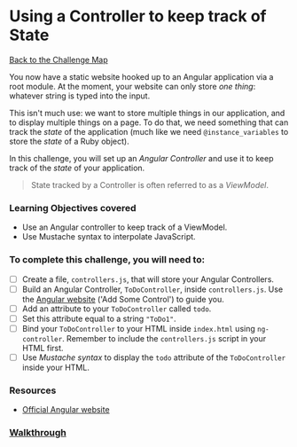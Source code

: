 # Using a Controller to keep track of State

[Back to the Challenge Map](00_challenge_map.md)

You now have a static website hooked up to an Angular application via a root module. At the moment, your website can only store _one thing_: whatever string is typed into the input.

This isn't much use: we want to store multiple things in our application, and to display multiple things on a page. To do that, we need something that can track the *state* of the application (much like we need `@instance_variables` to store the *state* of a Ruby object).

In this challenge, you will set up an *Angular Controller* and use it to keep track of the *state* of your application.

> State tracked by a Controller is often referred to as a *ViewModel*.

### Learning Objectives covered
- Use an Angular controller to keep track of a ViewModel.
- Use Mustache syntax to interpolate JavaScript.

### To complete this challenge, you will need to:

- [ ] Create a file, `controllers.js`, that will store your Angular Controllers.
- [ ] Build an Angular Controller, `ToDoController`, inside `controllers.js`. Use the [Angular website](https://angularjs.org/) ('Add Some Control') to guide you.
- [ ] Add an attribute to your `ToDoController` called `todo`.
- [ ] Set this attribute equal to a string `"ToDo1"`.
- [ ] Bind your `ToDoController` to your HTML inside `index.html` using `ng-controller`. Remember to include the `controllers.js` script in your HTML first.
- [ ] Use *Mustache syntax* to display the `todo` attribute of the `ToDoController` inside your HTML.

### Resources

- [Official Angular website](https://angularjs.org/)

### [Walkthrough](walkthroughs/03_using_a_controller_to_keep_track_of_state.md)
